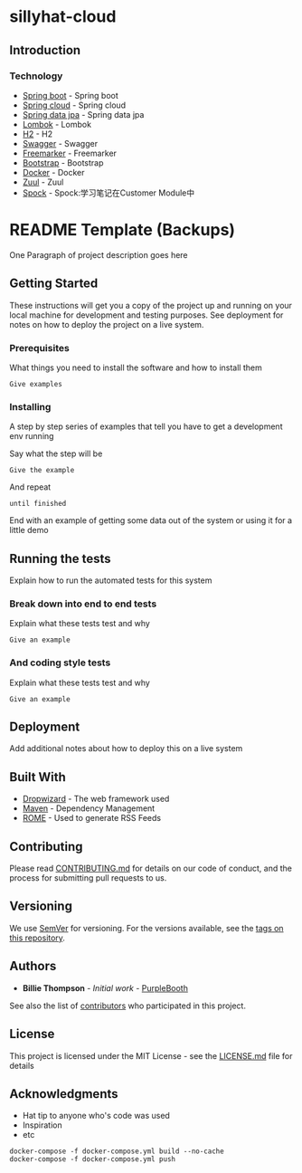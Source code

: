 # sillyhat-cloud

## Introduction

### Technology
* [Spring boot](https://projects.spring.io/spring-boot/) - Spring boot
* [Spring cloud](http://projects.spring.io/spring-cloud/) - Spring cloud
* [Spring data jpa](https://docs.spring.io/spring-data/jpa/docs/current/reference/html/) - Spring data jpa
* [Lombok](https://projectlombok.org/) - Lombok
* [H2](http://www.h2database.com/html/main.html) - H2
* [Swagger](https://swagger.io/) - Swagger
* [Freemarker](https://freemarker.apache.org/) - Freemarker
* [Bootstrap](https://getbootstrap.com/) - Bootstrap
* [Docker](https://www.docker.com/) - Docker
* [Zuul](http://cloud.spring.io/spring-cloud-netflix/single/spring-cloud-netflix.html#_router_and_filter_zuul) - Zuul
* [Spock](http://spockframework.org/) - Spock:学习笔记在Customer Module中















# README Template (Backups)

One Paragraph of project description goes here

## Getting Started

These instructions will get you a copy of the project up and running on your local machine for development and testing purposes. See deployment for notes on how to deploy the project on a live system.

### Prerequisites

What things you need to install the software and how to install them

```
Give examples
```

### Installing

A step by step series of examples that tell you have to get a development env running

Say what the step will be

```
Give the example
```

And repeat

```
until finished
```

End with an example of getting some data out of the system or using it for a little demo

## Running the tests

Explain how to run the automated tests for this system

### Break down into end to end tests

Explain what these tests test and why

```
Give an example
```

### And coding style tests

Explain what these tests test and why

```
Give an example
```

## Deployment

Add additional notes about how to deploy this on a live system

## Built With

* [Dropwizard](http://www.dropwizard.io/1.0.2/docs/) - The web framework used
* [Maven](https://maven.apache.org/) - Dependency Management
* [ROME](https://rometools.github.io/rome/) - Used to generate RSS Feeds

## Contributing

Please read [CONTRIBUTING.md](https://gist.github.com/PurpleBooth/b24679402957c63ec426) for details on our code of conduct, and the process for submitting pull requests to us.

## Versioning

We use [SemVer](http://semver.org/) for versioning. For the versions available, see the [tags on this repository](https://github.com/your/project/tags). 

## Authors

* **Billie Thompson** - *Initial work* - [PurpleBooth](https://github.com/PurpleBooth)

See also the list of [contributors](https://github.com/your/project/contributors) who participated in this project.

## License

This project is licensed under the MIT License - see the [LICENSE.md](LICENSE.md) file for details

## Acknowledgments

* Hat tip to anyone who's code was used
* Inspiration
* etc


```
docker-compose -f docker-compose.yml build --no-cache
docker-compose -f docker-compose.yml push
```